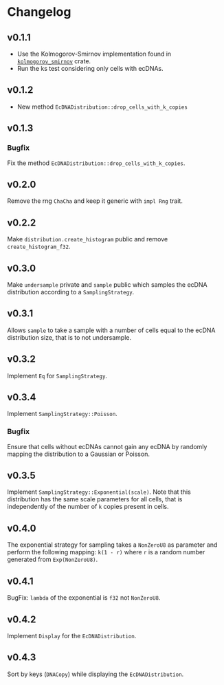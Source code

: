 # Changelog

## v0.1.1
- Use the Kolmogorov-Smirnov implementation found in [`kolmogorov_smirnov`](https://github.com/daithiocrualaoich/kolmogorov_smirnov/blob/cb067e92ec837efbad66e8bbcf85500ad778feb8/src/test.rs#L127) crate.
- Run the ks test considering only cells with ecDNAs.

## v0.1.2
- New method `EcDNADistribution::drop_cells_with_k_copies`

## v0.1.3
### Bugfix
Fix the method `EcDNADistribution::drop_cells_with_k_copies`.

## v0.2.0
Remove the rng `ChaCha` and keep it generic with `impl Rng` trait.

## v0.2.2
Make `distribution.create_histogram` public and remove `create_histogram_f32`.

## v0.3.0
Make `undersample` private and `sample` public which samples the ecDNA distribution according to a `SamplingStrategy`.

## v0.3.1
Allows `sample` to take a sample with a number of cells equal to the ecDNA distribution size, that is to not undersample.

## v0.3.2
Implement `Eq` for `SamplingStrategy`.

## v0.3.4
Implement `SamplingStrategy::Poisson`.
### Bugfix
Ensure that cells without ecDNAs cannot gain any ecDNA by randomly mapping the distribution to a Gaussian or Poisson.

## v0.3.5
Implement `SamplingStrategy::Exponential(scale)`. Note that this distribution has the same scale parameters for all cells, that is independently of the number of `k` copies present in cells.

## v0.4.0
The exponential strategy for sampling takes a `NonZeroU8` as parameter and perform the following mapping: `k(1 - r)` where `r` is a random number generated from `Exp(NonZeroU8)`.

## v0.4.1
BugFix: `lambda` of the exponential is `f32` not `NonZeroU8`.

## v0.4.2
Implement `Display` for the `EcDNADistribution`.

## v0.4.3
Sort by keys (`DNACopy`) while displaying the `EcDNADistribution`.
